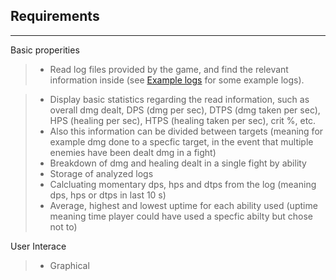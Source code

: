 ## Requirements

------------------------

Basic properities


   > - Read log files provided by the game, and find the relevant information inside (see [Example logs](documentation/Example-logs) for some example logs).

 > - Display basic statistics regarding the read information, such as overall dmg dealt, DPS (dmg per sec), DTPS (dmg taken per sec), HPS (healing per sec), HTPS (healing taken per sec), crit %, etc. 
 > - Also this information can be divided between targets (meaning for example dmg done to a specfic target, in the event that multiple enemies have been dealt dmg in a fight) 
 > - Breakdown of dmg and healing dealt in a single fight by ability  
> - Storage of analyzed logs 
> - Calcluating momentary dps, hps and dtps from the log (meaning dps, hps or dtps in last 10 s)
> - Average, highest and lowest uptime for each ability used (uptime meaning time player could have used a specfic abilty but chose not to)

User Interace
> - Graphical
